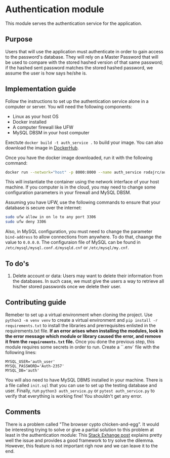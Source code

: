# Authentication module

This module serves the authentication service for the application.

## Purpose

Users that will use the application must authenticate in order to gain access to the password's database. They will rely on a Master Password that will be used to compare with the stored hashed version of that same password; if the hashed sent password matches the stored hashed password, we assume the user is how says he/she is.

## Implementation guide

Follow the instructions to set up the authentication service alone in a computer or server. You will need the following components:
- Linux as your host OS
- Docker installed
- A computer firewall like UFW
- MySQL DBSM in your host computer

Exectute `docker build -t auth_service .` to build your image. You can also download the image in [DockerHub](https://hub.docker.com/repository/docker/rodajrc/auth_service/general).

Once you have the docker image downloaded, run it with the following command:

```bash
docker run --network="host" -p 8000:8000 --name auth_service rodajrc/auth_service 
```

This will instantiate the container using the network interface of your host machine. If you computer is in the cloud, you may need to change some configuration parameters in your firewall and MySQL DBSM.

Assuming you have UFW, use the following commands to ensure that your database is secure over the internet:

```bash
sudo ufw allow in on lo to any port 3306
sudo ufw deny 3306
```

Also, in MySQL configuration, you must need to change the parameter `bind-address` to allow connections from anywhere. To do that, chaange the value to `0.0.0.0`. The configuraion file of MySQL can be found in `/etc/mysql/mysql.conf.d/mysqld.cnf` or `/etc/mysql/my.cnf`.

## To do's

1. Delete account or data: Users may want to delete their information from the databases. In such case, we must give the users a way to retrieve all his/her stored passwords once we delete their user.

## Contributing guide

Remeber to set up a virtual environment when cloning the project. Use `python3 -m venv venv` to create a virtual environment and `pip install -r requirements.txt` to install the libraries and prerrequisites enlisted in the requirements.txt file. **If an error arises when installing the modules, look in the error message which module or library caused the error, and remove it from the `requirements.txt` file.**
Once you done the previous step, this module requires some secrets in order to run. Create a ``.env` file with the following lines:
```
MYSQL_USER='auth_user'
MYSQL_PASSWORD='Auth-2357'
MYSQL_DB='auth'
```
You will also need to have MySQL DBMS installed in your machine. There is a file called `init.sql` that you can use to set up the testing database and user.
Finally, run `python3 auth_service.py` or `pytest auth_service.py` to verify that everything is working fine! You shouldn't get any error.

## Comments

There is a problem called "The browser cypto chicken-and-egg". It would be interesting trying to solve or give a partial solution to this problem at least in the authentication module:
This [Stack Exhange post](https://security.stackexchange.com/questions/238441/solution-to-the-browser-crypto-chicken-and-egg-problem) explains pretty well the issue and provides a good framework to try solve the dilemma. However, this feature is not important righ now and we can leave it to the end.
